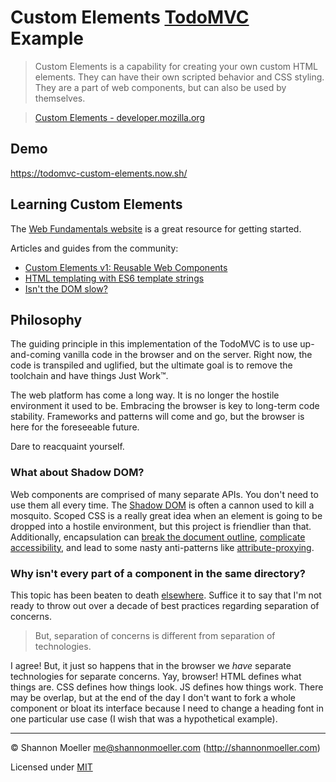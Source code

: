 # Custom Elements [TodoMVC](http://todomvc.com) Example

> Custom Elements is a capability for creating your own custom HTML elements. They can have their own scripted behavior and CSS styling. They are a part of web components, but can also be used by themselves.

> [Custom Elements - developer.mozilla.org](https://developer.mozilla.org/en-US/docs/Web/Web_Components/Custom_Elements)

## Demo

https://todomvc-custom-elements.now.sh/

## Learning Custom Elements

The [Web Fundamentals website](https://developers.google.com/web/fundamentals/) is a great resource for getting started.

Articles and guides from the community:

* [Custom Elements v1: Reusable Web Components](https://developers.google.com/web/fundamentals/getting-started/primers/customelements)
* [HTML templating with ES6 template strings](http://2ality.com/2015/01/template-strings-html.html)
* [Isn't the DOM slow?](https://github.com/patrick-steele-idem/morphdom#faq)

## Philosophy

The guiding principle in this implementation of the TodoMVC is to use up-and-coming vanilla code in the browser and on the server. Right now, the code is transpiled and uglified, but the ultimate goal is to remove the toolchain and have things Just Work™.

The web platform has come a long way. It is no longer the hostile environment it used to be. Embracing the browser is key to long-term code stability. Frameworks and patterns will come and go, but the browser is here for the foreseeable future.

Dare to reacquaint yourself.

### What about Shadow DOM?

Web components are comprised of many separate APIs. You don't need to use them all every time. The [Shadow DOM](https://developers.google.com/web/fundamentals/getting-started/primers/shadowdom) is often a cannon used to kill a mosquito. Scoped CSS is a really great idea when an element is going to be dropped into a hostile environment, but this project is friendlier than that. Additionally, encapsulation can [break the document outline](https://jakearchibald.com/2017/do-we-need-a-new-heading-element/), [complicate accessibility](https://www.youtube.com/watch?v=2UfabypzfGU), and lead to some nasty anti-patterns like [attribute-proxying](https://github.com/PolymerElements/paper-input/blob/d56ddcb/paper-input.html#L170-L203).

### Why isn't every part of a component in the same directory?

This topic has been beaten to death [elsewhere](https://www.google.com/search?q=react+separation+of+concerns). Suffice it to say that I'm not ready to throw out over a decade of best practices regarding separation of concerns.

> But, separation of concerns is different from separation of technologies.

I agree! But, it just so happens that in the browser we _have_ separate technologies for separate concerns. Yay, browser! HTML defines what things are. CSS defines how things look. JS defines how things work. There may be overlap, but at the end of the day I don't want to fork a whole component or bloat its interface because I need to change a heading font in one particular use case (I wish that was a hypothetical example).

----

© Shannon Moeller <me@shannonmoeller.com> (http://shannonmoeller.com)

Licensed under [MIT](http://shannonmoeller.com/mit.txt)
